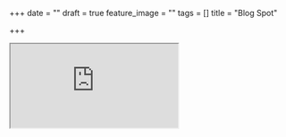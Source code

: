 +++
date = ""
draft = true
feature_image = ""
tags = []
title = "Blog Spot"

+++
<iframe src="https://6thbarnsley.blogspot.com"> width="800" height="200" frameborder="0" scrolling="auto" class="frame-area"
  <p>Your browser does not support iframes.</p>
</iframe>
<style type="text/css">
.frame-area {
  display: block;
  width: 100%;  /* RESPONSIVE WIDTH */
  max-width: 800px;
  height: 300px;
  overflow: auto;  /* EDIT TO hidden FOR NO SCROLLBAR */
  border: #999999 1px solid;
  margin: 0px;
  padding: 0px;
  }
</style>
